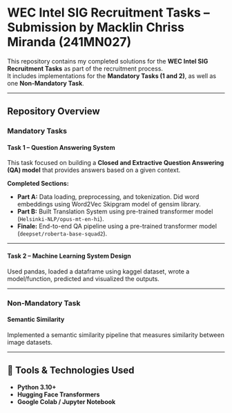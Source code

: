 # WEC Intel SIG Recruitment Tasks – Submission by Macklin Chriss Miranda (241MN027)

This repository contains my completed solutions for the **WEC Intel SIG Recruitment Tasks** as part of the recruitment process.  
It includes implementations for the **Mandatory Tasks (1 and 2)**, as well as one **Non-Mandatory Task**.

---

## Repository Overview

### Mandatory Tasks

#### **Task 1 – Question Answering System**
This task focused on building a **Closed and Extractive Question Answering (QA) model** that provides answers based on a given context.

**Completed Sections:**
- **Part A:** Data loading, preprocessing, and tokenization. Did word embeddings using Word2Vec Skipgram model of gensim library.  
- **Part B:** Built Translation System using pre-trained transformer model (`Helsinki-NLP/opus-mt-en-hi`).  
- **Finale:** End-to-end QA pipeline using a pre-trained transformer model (`deepset/roberta-base-squad2`).

---

#### **Task 2 – Machine Learning System Design**
Used pandas, loaded a dataframe using kaggel dataset, wrote a model/function, predicted and visualized the outputs.

---

### Non-Mandatory Task

#### **Semantic Similarity**
Implemented a semantic similarity pipeline that measures similarity between image datasets.

---

## 🧰 Tools & Technologies Used

- **Python 3.10+**
- **Hugging Face Transformers**
- **Google Colab / Jupyter Notebook**
